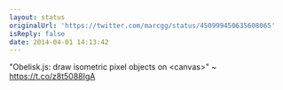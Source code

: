 ```yaml
---
layout: status
originalUrl: 'https://twitter.com/marcgg/status/450999450635608065'
isReply: false
date: 2014-04-01 14:13:42
---
```


"Obelisk.js: draw isometric pixel objects on &lt;canvas&gt;" ~ https://t.co/z8t5088IgA
